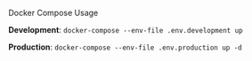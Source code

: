 Docker Compose Usage

**Development**:
`docker-compose --env-file .env.development up`

**Production**:
`docker-compose --env-file .env.production up -d`
